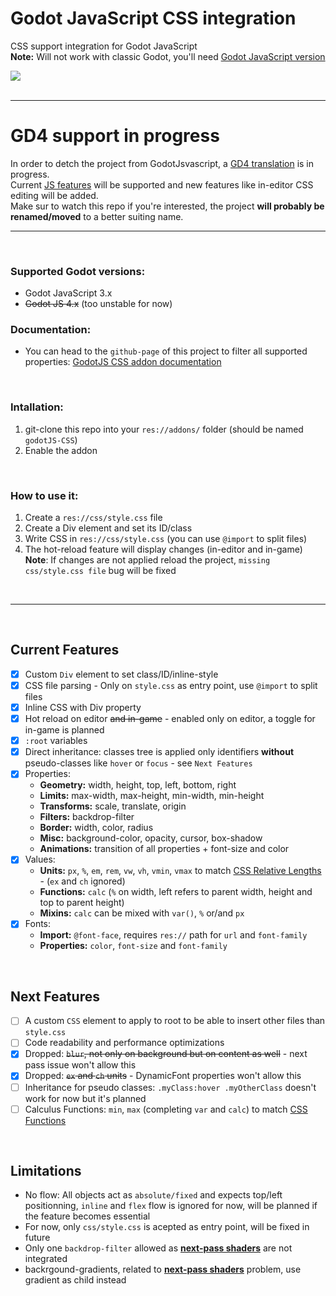 # Godot JavaScript CSS integration

CSS support integration for Godot JavaScript<br/>
**Note:** Will not work with classic Godot, you'll need [Godot JavaScript version](https://github.com/Geequlim/ECMAScript)

<img src="https://i.imgur.com/EAs5xVO.png"/><br/><br/>

<hr>

# GD4 support in progress
In order to detch the project from GodotJsvascript, a [GD4 translation](https://github.com/why-try313/godotJS-CSS/issues/1) is in progress.<br>
Current [JS features](https://why-try313.github.io/godotJS-CSS/) will be supported and new features like in-editor CSS editing will be added.<br>
Make sur to watch this repo if you're interested, the project <b>will probably be renamed/moved</b> to a better suiting name.

<hr>
<br>

### Supported Godot versions:
- Godot JavaScript 3.x
- <s>Godot JS 4.x</s> (too unstable for now)

### Documentation:
- You can head to the `github-page` of this project to filter all supported properties: [GodotJS CSS addon documentation](https://why-try313.github.io/godotJS-CSS/)


<br>

### Intallation:
1. git-clone this repo into your `res://addons/` folder (should be named `godotJS-CSS`)
2. Enable the addon

<br>

### How to use it:
1. Create a `res://css/style.css` file
2. Create a Div element and set its ID/class
3. Write CSS in `res://css/style.css` (you can use `@import` to split files)
4. The hot-reload feature will display changes (in-editor and in-game)<br/>
**Note**: If changes are not applied reload the project, `missing css/style.css file` bug will be fixed

<br/>
<hr/>
<br/>

## Current Features
- [x] Custom `Div` element to set class/ID/inline-style
- [x] CSS file parsing - Only on `style.css` as entry point, use `@import` to split files
- [x] Inline CSS with Div property
- [x] Hot reload on editor ~~and in-game~~ - enabled only on editor, a toggle for in-game is planned
- [x] `:root` variables
- [x] Direct inheritance: classes tree is applied only identifiers **without** pseudo-classes like `hover` or `focus` - see `Next Features`
- [x] Properties:
  - **Geometry:** width, height, top, left, bottom, right
  - **Limits:** max-width, max-height, min-width, min-height
  - **Transforms:** scale, translate, origin
  - **Filters:** backdrop-filter
  - **Border:** width, color, radius
  - **Misc:** background-color, opacity, cursor, box-shadow
  - **Animations:** transition of all properties + font-size and color
- [x] Values:
  - **Units:** `px`, `%`, `em`, `rem`, `vw`, `vh`, `vmin`, `vmax` to match [CSS Relative Lengths](https://www.w3schools.com/cssref/css_units.php) - (`ex` and `ch` ignored)
  - **Functions:** `calc` (`%` on width, left refers to parent width, height and top to parent height)
  - **Mixins:** `calc` can be mixed with `var()`, `%` or/and `px`
- [x] Fonts:
  - **Import:** `@font-face`, requires `res://` path for `url` and `font-family`
  - **Properties:** `color`, `font-size` and `font-family`

<br>

## Next Features
- [ ] A custom `CSS` element to apply to root to be able to insert other files than `style.css`
- [ ] Code readability and performance optimizations
- [x] Dropped: <s>`blur`, not only on background but on content as well</s> - next pass issue won't allow this
- [x] Dropped: <s>`ex` and `ch` units</s> - DynamicFont properties won't allow this
- [ ] Inheritance for pseudo classes: `.myClass:hover .myOtherClass` doesn't work for now but it's planned
- [ ] Calculus Functions: `min`, `max` (completing `var` and `calc`) to match [CSS Functions](https://www.w3schools.com/cssref/css_functions.php) 

<br>

## Limitations
- No flow: All objects act as `absolute/fixed` and expects top/left positionning, `inline` and `flex` flow is ignored for now, will be planned if the feature becomes essential
- For now, only `css/style.css` is acepted as entry point, will be fixed in future
- Only one `backdrop-filter` allowed as [**next-pass shaders**](https://github.com/godotengine/godot/issues/64873) are not integrated
- backrgound-gradients, related to [**next-pass shaders**](https://github.com/godotengine/godot/issues/64873) problem, use gradient as child instead
